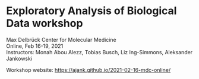# Exploratory Analysis of Biological Data workshop
Max Delbrück Center for Molecular Medicine  
Online, Feb 16-19, 2021  
Instructors: Monah Abou Alezz, Tobias Busch, Liz Ing-Simmons, Aleksander Jankowski

Workshop website: https://ajank.github.io/2021-02-16-mdc-online/
